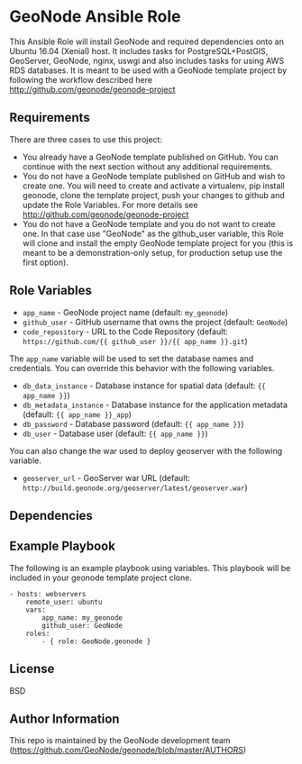 GeoNode Ansible Role
====================

This Ansible Role will install GeoNode and required dependencies onto an Ubuntu 16.04 (Xenial) host. It includes tasks for PostgreSQL+PostGIS, GeoServer, GeoNode, nginx, uswgi and also includes tasks for using AWS RDS databases. It is meant to be used with a GeoNode template project by following the workflow described here http://github.com/geonode/geonode-project

Requirements
------------

There are three cases to use this project:
* You already have a GeoNode template published on GitHub. You can continue with the next section without any additional requirements.
* You do not have a GeoNode template published on GitHub and wish to create one. You will need to create and activate a virtualenv, pip install geonode, clone the template project, push your changes to github and update the Role Variables. For more details see http://github.com/geonode/geonode-project
* You do not have a GeoNode template and you do not want to create one. In that case use "GeoNode" as the github_user variable, this Role will clone and install the empty GeoNode template project for you (this is meant to be a demonstration-only setup, for production setup use the first option).

Role Variables
--------------

* `app_name` - GeoNode project name (default: `my_geonode`)
* `github_user` - GitHub username that owns the project (default: `GeoNode`)
* `code_repository` - URL to the Code Repository (default: `https://github.com/{{ github_user }}/{{ app_name }}.git`)

The `app_name` variable will be used to set the database names and credentials. You can override this behavior with the following variables.

* `db_data_instance` - Database instance for spatial data (default: `{{ app_name }}`)
* `db_metadata_instance` - Database instance for the application metadata (default: `{{ app_name }}_app`)
* `db_password` - Database password (default: `{{ app_name }}`)
* `db_user` - Database user (default: `{{ app_name }}`)

You can also change the war used to deploy geoserver with the following variable.

* `geoserver_url` - GeoServer war URL (default: `http://build.geonode.org/geoserver/latest/geoserver.war`)

Dependencies
------------


Example Playbook
----------------

The following is an example playbook using variables. This playbook will be included in your geonode template project clone.

    - hosts: webservers
        remote_user: ubuntu
        vars:
            app_name: my_geonode
            github_user: GeoNode
        roles:
            - { role: GeoNode.geonode }

License
-------

BSD

Author Information
------------------

This repo is maintained by the GeoNode development team (https://github.com/GeoNode/geonode/blob/master/AUTHORS)
